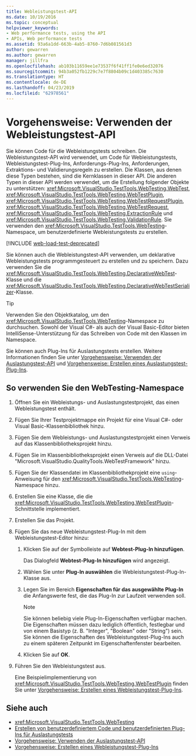 ```yaml
---
title: Webleistungstest-API
ms.date: 10/19/2016
ms.topic: conceptual
helpviewer_keywords:
- Web performance tests, using the API
- APIs, Web performance tests
ms.assetid: 93a6a1dd-663b-4ab5-8760-7d6b081561d3
author: gewarren
ms.author: gewarren
manager: jillfra
ms.openlocfilehash: ab103b11659ee1e73537f6f41ff1fe0e6ed32076
ms.sourcegitcommit: 94b3a052fb1229c7e7f8804b09c1d403385c7630
ms.translationtype: HT
ms.contentlocale: de-DE
ms.lasthandoff: 04/23/2019
ms.locfileid: "62978561"
---
```

# <a name="how-to-use-the-web-performance-test-api"></a>Vorgehensweise: Verwenden der Webleistungstest-API

Sie können Code für die Webleistungstests schreiben. Die Webleistungstest-API wird verwendet, um Code für Webleistungstests, Webleistungstest-Plug-Ins, Anforderungs-Plug-Ins, Anforderungen, Extraktions- und Validierungsregeln zu erstellen. Die Klassen, aus denen diese Typen bestehen, sind die Kernklassen in dieser API. Die anderen Typen in dieser API werden verwendet, um die Erstellung folgender Objekte zu unterstützen: <xref:Microsoft.VisualStudio.TestTools.WebTesting.WebTest>, <xref:Microsoft.VisualStudio.TestTools.WebTesting.WebTestPlugin>, <xref:Microsoft.VisualStudio.TestTools.WebTesting.WebTestRequestPlugin>, <xref:Microsoft.VisualStudio.TestTools.WebTesting.WebTestRequest>, <xref:Microsoft.VisualStudio.TestTools.WebTesting.ExtractionRule> und <xref:Microsoft.VisualStudio.TestTools.WebTesting.ValidationRule>. Sie verwenden den <xref:Microsoft.VisualStudio.TestTools.WebTesting>-Namespace, um benutzerdefinierte Webleistungstests zu erstellen.

[!INCLUDE [web-load-test-deprecated](includes/web-load-test-deprecated.md)]

Sie können auch die Webleistungstest-API verwenden, um deklarative Webleistungstests programmgesteuert zu erstellen und zu speichern. Dazu verwenden Sie die <xref:Microsoft.VisualStudio.TestTools.WebTesting.DeclarativeWebTest>-Klasse und die <xref:Microsoft.VisualStudio.TestTools.WebTesting.DeclarativeWebTestSerializer>-Klasse.

> [!TIP]
> Verwenden Sie den Objektkatalog, um den <xref:Microsoft.VisualStudio.TestTools.WebTesting>-Namespace zu durchsuchen. Sowohl der Visual C#- als auch der Visual Basic-Editor bieten IntelliSense-Unterstützung für das Schreiben von Code mit den Klassen im Namespace.

Sie können auch Plug-Ins für Auslastungstests erstellen. Weitere Informationen finden Sie unter [Vorgehensweise: Verwenden der Auslastungstest-API](../test/how-to-use-the-load-test-api.md) und [Vorgehensweise: Erstellen eines Auslastungstest-Plug-Ins](../test/how-to-create-a-load-test-plug-in.md).

## <a name="to-use-the-webtesting-namespace"></a>So verwenden Sie den WebTesting-Namespace

1. Öffnen Sie ein Webleistungs- und Auslastungstestprojekt, das einen Webleistungstest enthält.

2. Fügen Sie Ihrer Testprojektmappe ein Projekt für eine Visual C#- oder Visual Basic-Klassenbibliothek hinzu.

3. Fügen Sie dem Webleistungs- und Auslastungstestprojekt einen Verweis auf das Klassenbibliotheksprojekt hinzu.

4. Fügen Sie im Klassenbibliotheksprojekt einen Verweis auf die DLL-Datei "Microsoft.VisualStudio.QualityTools.WebTestFramework" hinzu.

5. Fügen Sie der Klassendatei im Klassenbibliothekprojekt eine `using`-Anweisung für den <xref:Microsoft.VisualStudio.TestTools.WebTesting>-Namespace hinzu.

6. Erstellen Sie eine Klasse, die die <xref:Microsoft.VisualStudio.TestTools.WebTesting.WebTestPlugin>-Schnittstelle implementiert.

7. Erstellen Sie das Projekt.

8. Fügen Sie das neue Webleistungstest-Plug-In mit dem Webleistungstest-Editor hinzu:

    1. Klicken Sie auf der Symbolleiste auf **Webtest-Plug-In hinzufügen**.

         Das Dialogfeld **Webtest-Plug-In hinzufügen** wird angezeigt.

    2. Wählen Sie unter **Plug-In auswählen** die Webleistungstest-Plug-In-Klasse aus.

    3. Legen Sie im Bereich **Eigenschaften für das ausgewählte Plug-In** die Anfangswerte fest, die das Plug-In zur Laufzeit verwenden soll.

        > [!NOTE]
        > Sie können beliebig viele Plug-In-Eigenschaften verfügbar machen. Die Eigenschaften müssen dazu lediglich öffentlich, festlegbar und von einem Basistyp (z. B. "Integer", "Boolean" oder "String") sein. Sie können die Eigenschaften des Webleistungstest-Plug-Ins auch zu einem späteren Zeitpunkt im Eigenschaftenfenster bearbeiten.

    4. Klicken Sie auf **OK**.

9. Führen Sie den Webleistungstest aus.

     Eine Beispielimplementierung von <xref:Microsoft.VisualStudio.TestTools.WebTesting.WebTestPlugin> finden Sie unter [Vorgehensweise: Erstellen eines Webleistungstest-Plug-Ins](../test/how-to-create-a-web-performance-test-plug-in.md).

## <a name="see-also"></a>Siehe auch

- <xref:Microsoft.VisualStudio.TestTools.WebTesting>
- [Erstellen von benutzerdefiniertem Code und benutzerdefinierten Plug-Ins für Auslastungstests](../test/create-custom-code-and-plug-ins-for-load-tests.md)
- [Vorgehensweise: Verwenden der Auslastungstest-API](../test/how-to-use-the-load-test-api.md)
- [Vorgehensweise: Erstellen eines Webleistungstest-Plug-Ins](../test/how-to-create-a-web-performance-test-plug-in.md)